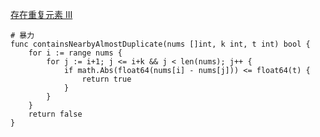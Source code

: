 [存在重复元素 III](https://leetcode-cn.com/problems/contains-duplicate-iii/)
````
# 暴力
func containsNearbyAlmostDuplicate(nums []int, k int, t int) bool {
    for i := range nums {
        for j := i+1; j <= i+k && j < len(nums); j++ {
            if math.Abs(float64(nums[i] - nums[j])) <= float64(t) {
                return true
            }
        }
    }
    return false
}


````